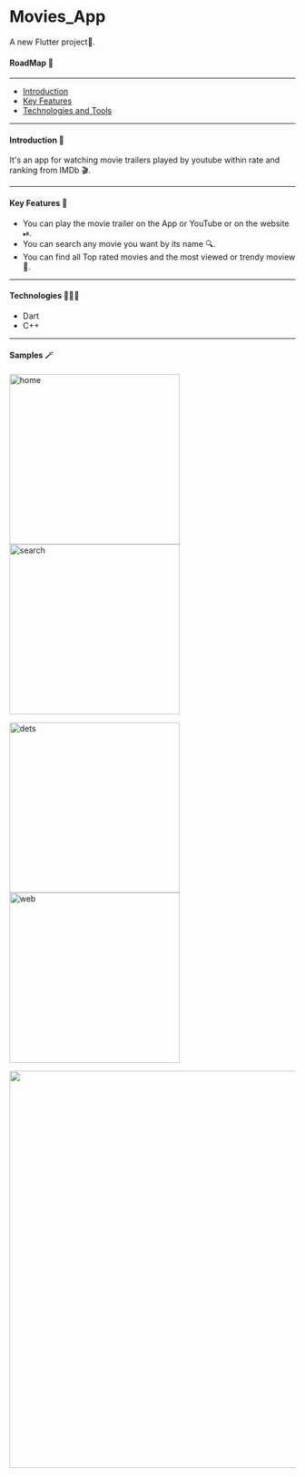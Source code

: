 # Movies_App

A new Flutter project📱.

#### RoadMap 🚸
---
- [Introduction](#id1)
- [Key Features](#id2)
- [Technologies and Tools](#id3)
---

#### Introduction 📝
It's an app for watching movie trailers played by youtube within rate and ranking from IMDb 🎬.

---
#### Key Features 🔮
- You can play the movie trailer on the App or YouTube or on the website ⏯.
- You can search any movie you want by its name 🔍.
- You can find all Top rated movies and the most viewed or trendy moview 🌟.

---
#### Technologies 🧑🏽‍💻
- Dart
- C++

---

#### Samples 🪄
<img width="300" alt="home" src="https://user-images.githubusercontent.com/111665714/190865913-6a155908-ccf2-43d2-99a5-6ba7891d28dc.png"> <img width="300" alt="search" src="https://user-images.githubusercontent.com/111665714/190865917-8534f63a-c425-4cb5-af81-324da1d66133.png">

<img width="300" alt="dets" src="https://user-images.githubusercontent.com/111665714/190865908-59ceea3b-8821-48d7-84d7-fa459c649d18.png"> <img width="300" alt="web" src="https://user-images.githubusercontent.com/111665714/190866427-fbc27a54-fa0c-46fb-97d5-68290bf47f37.png">


<img width="700" src="https://user-images.githubusercontent.com/111665714/190865922-22d77f1b-e06e-410e-a12a-11defd58ca7c.png">

